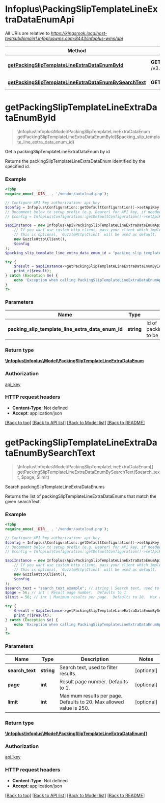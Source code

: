 # Infoplus\PackingSlipTemplateLineExtraDataEnumApi

All URIs are relative to *https://kingsrook.localhost-testsubdomain1.infopluswms.com:8443/infoplus-wms/api*

Method | HTTP request | Description
------------- | ------------- | -------------
[**getPackingSlipTemplateLineExtraDataEnumById**](PackingSlipTemplateLineExtraDataEnumApi.md#getPackingSlipTemplateLineExtraDataEnumById) | **GET** /v3.0/packingSlipTemplateLineExtraDataEnum/{packingSlipTemplateLineExtraDataEnumId} | Get a packingSlipTemplateLineExtraDataEnum by id
[**getPackingSlipTemplateLineExtraDataEnumBySearchText**](PackingSlipTemplateLineExtraDataEnumApi.md#getPackingSlipTemplateLineExtraDataEnumBySearchText) | **GET** /v3.0/packingSlipTemplateLineExtraDataEnum/search | Search packingSlipTemplateLineExtraDataEnums


# **getPackingSlipTemplateLineExtraDataEnumById**
> \Infoplus\Infoplus\Model\PackingSlipTemplateLineExtraDataEnum getPackingSlipTemplateLineExtraDataEnumById($packing_slip_template_line_extra_data_enum_id)

Get a packingSlipTemplateLineExtraDataEnum by id

Returns the packingSlipTemplateLineExtraDataEnum identified by the specified id.

### Example
```php
<?php
require_once(__DIR__ . '/vendor/autoload.php');

// Configure API key authorization: api_key
$config = Infoplus\Configuration::getDefaultConfiguration()->setApiKey('API-Key', 'YOUR_API_KEY');
// Uncomment below to setup prefix (e.g. Bearer) for API key, if needed
// $config = Infoplus\Configuration::getDefaultConfiguration()->setApiKeyPrefix('API-Key', 'Bearer');

$apiInstance = new Infoplus\Api\PackingSlipTemplateLineExtraDataEnumApi(
    // If you want use custom http client, pass your client which implements `GuzzleHttp\ClientInterface`.
    // This is optional, `GuzzleHttp\Client` will be used as default.
    new GuzzleHttp\Client(),
    $config
);
$packing_slip_template_line_extra_data_enum_id = "packing_slip_template_line_extra_data_enum_id_example"; // string | Id of packingSlipTemplateLineExtraDataEnum to be returned.

try {
    $result = $apiInstance->getPackingSlipTemplateLineExtraDataEnumById($packing_slip_template_line_extra_data_enum_id);
    print_r($result);
} catch (Exception $e) {
    echo 'Exception when calling PackingSlipTemplateLineExtraDataEnumApi->getPackingSlipTemplateLineExtraDataEnumById: ', $e->getMessage(), PHP_EOL;
}
?>
```

### Parameters

Name | Type | Description  | Notes
------------- | ------------- | ------------- | -------------
 **packing_slip_template_line_extra_data_enum_id** | **string**| Id of packingSlipTemplateLineExtraDataEnum to be returned. |

### Return type

[**\Infoplus\Infoplus\Model\PackingSlipTemplateLineExtraDataEnum**](../Model/PackingSlipTemplateLineExtraDataEnum.md)

### Authorization

[api_key](../../README.md#api_key)

### HTTP request headers

 - **Content-Type**: Not defined
 - **Accept**: application/json

[[Back to top]](#) [[Back to API list]](../../README.md#documentation-for-api-endpoints) [[Back to Model list]](../../README.md#documentation-for-models) [[Back to README]](../../README.md)

# **getPackingSlipTemplateLineExtraDataEnumBySearchText**
> \Infoplus\Infoplus\Model\PackingSlipTemplateLineExtraDataEnum[] getPackingSlipTemplateLineExtraDataEnumBySearchText($search_text, $page, $limit)

Search packingSlipTemplateLineExtraDataEnums

Returns the list of packingSlipTemplateLineExtraDataEnums that match the given searchText.

### Example
```php
<?php
require_once(__DIR__ . '/vendor/autoload.php');

// Configure API key authorization: api_key
$config = Infoplus\Configuration::getDefaultConfiguration()->setApiKey('API-Key', 'YOUR_API_KEY');
// Uncomment below to setup prefix (e.g. Bearer) for API key, if needed
// $config = Infoplus\Configuration::getDefaultConfiguration()->setApiKeyPrefix('API-Key', 'Bearer');

$apiInstance = new Infoplus\Api\PackingSlipTemplateLineExtraDataEnumApi(
    // If you want use custom http client, pass your client which implements `GuzzleHttp\ClientInterface`.
    // This is optional, `GuzzleHttp\Client` will be used as default.
    new GuzzleHttp\Client(),
    $config
);
$search_text = "search_text_example"; // string | Search text, used to filter results.
$page = 56; // int | Result page number.  Defaults to 1.
$limit = 56; // int | Maximum results per page.  Defaults to 20.  Max allowed value is 250.

try {
    $result = $apiInstance->getPackingSlipTemplateLineExtraDataEnumBySearchText($search_text, $page, $limit);
    print_r($result);
} catch (Exception $e) {
    echo 'Exception when calling PackingSlipTemplateLineExtraDataEnumApi->getPackingSlipTemplateLineExtraDataEnumBySearchText: ', $e->getMessage(), PHP_EOL;
}
?>
```

### Parameters

Name | Type | Description  | Notes
------------- | ------------- | ------------- | -------------
 **search_text** | **string**| Search text, used to filter results. | [optional]
 **page** | **int**| Result page number.  Defaults to 1. | [optional]
 **limit** | **int**| Maximum results per page.  Defaults to 20.  Max allowed value is 250. | [optional]

### Return type

[**\Infoplus\Infoplus\Model\PackingSlipTemplateLineExtraDataEnum[]**](../Model/PackingSlipTemplateLineExtraDataEnum.md)

### Authorization

[api_key](../../README.md#api_key)

### HTTP request headers

 - **Content-Type**: Not defined
 - **Accept**: application/json

[[Back to top]](#) [[Back to API list]](../../README.md#documentation-for-api-endpoints) [[Back to Model list]](../../README.md#documentation-for-models) [[Back to README]](../../README.md)

